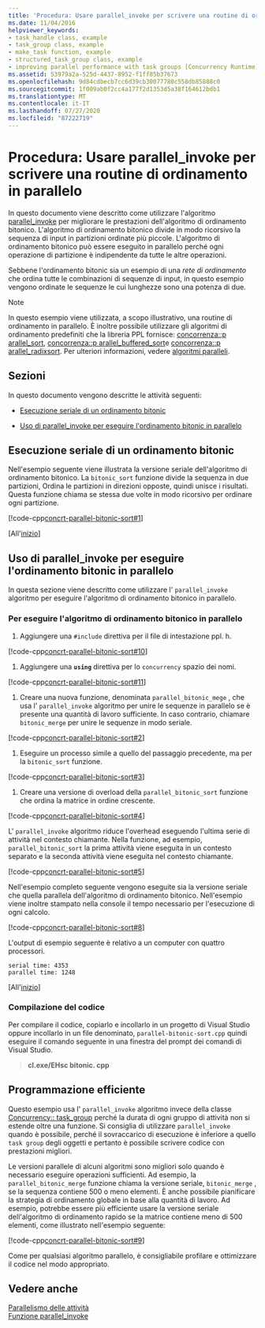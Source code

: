 ```yaml
---
title: 'Procedura: Usare parallel_invoke per scrivere una routine di ordinamento in parallelo'
ms.date: 11/04/2016
helpviewer_keywords:
- task_handle class, example
- task_group class, example
- make_task function, example
- structured_task_group class, example
- improving parallel performance with task groups [Concurrency Runtime]
ms.assetid: 53979a2a-525d-4437-8952-f1ff85b37673
ms.openlocfilehash: 9d84cdbecb7cc6d39cb30077780c558db85888c0
ms.sourcegitcommit: 1f009ab0f2cc4a177f2d1353d5a38f164612bdb1
ms.translationtype: MT
ms.contentlocale: it-IT
ms.lasthandoff: 07/27/2020
ms.locfileid: "87222719"
---
```

# <a name="how-to-use-parallel_invoke-to-write-a-parallel-sort-routine"></a>Procedura: Usare parallel_invoke per scrivere una routine di ordinamento in parallelo

In questo documento viene descritto come utilizzare l'algoritmo [parallel_invoke](../../parallel/concrt/parallel-algorithms.md#parallel_invoke) per migliorare le prestazioni dell'algoritmo di ordinamento bitonico. L'algoritmo di ordinamento bitonico divide in modo ricorsivo la sequenza di input in partizioni ordinate più piccole. L'algoritmo di ordinamento bitonico può essere eseguito in parallelo perché ogni operazione di partizione è indipendente da tutte le altre operazioni.

Sebbene l'ordinamento bitonic sia un esempio di una *rete di ordinamento* che ordina tutte le combinazioni di sequenze di input, in questo esempio vengono ordinate le sequenze le cui lunghezze sono una potenza di due.

> [!NOTE]
> In questo esempio viene utilizzata, a scopo illustrativo, una routine di ordinamento in parallelo. È inoltre possibile utilizzare gli algoritmi di ordinamento predefiniti che la libreria PPL fornisce: [concorrenza::p arallel_sort](reference/concurrency-namespace-functions.md#parallel_sort), [concorrenza::p arallel_buffered_sort](reference/concurrency-namespace-functions.md#parallel_buffered_sort)e [concorrenza::p arallel_radixsort](reference/concurrency-namespace-functions.md#parallel_radixsort). Per ulteriori informazioni, vedere [algoritmi paralleli](../../parallel/concrt/parallel-algorithms.md).

## <a name="sections"></a><a name="top"></a>Sezioni

In questo documento vengono descritte le attività seguenti:

- [Esecuzione seriale di un ordinamento bitonic](#serial)

- [Uso di parallel_invoke per eseguire l'ordinamento bitonic in parallelo](#parallel)

## <a name="performing-bitonic-sort-serially"></a><a name="serial"></a>Esecuzione seriale di un ordinamento bitonic

Nell'esempio seguente viene illustrata la versione seriale dell'algoritmo di ordinamento bitonico. La `bitonic_sort` funzione divide la sequenza in due partizioni, Ordina le partizioni in direzioni opposte, quindi unisce i risultati. Questa funzione chiama se stessa due volte in modo ricorsivo per ordinare ogni partizione.

[!code-cpp[concrt-parallel-bitonic-sort#1](../../parallel/concrt/codesnippet/cpp/how-to-use-parallel-invoke-to-write-a-parallel-sort-routine_1.cpp)]

[All'[inizio](#top)]

## <a name="using-parallel_invoke-to-perform-bitonic-sort-in-parallel"></a><a name="parallel"></a>Uso di parallel_invoke per eseguire l'ordinamento bitonic in parallelo

In questa sezione viene descritto come utilizzare l' `parallel_invoke` algoritmo per eseguire l'algoritmo di ordinamento bitonico in parallelo.

### <a name="to-perform-the-bitonic-sort-algorithm-in-parallel"></a>Per eseguire l'algoritmo di ordinamento bitonico in parallelo

1. Aggiungere una `#include` direttiva per il file di intestazione ppl. h.

[!code-cpp[concrt-parallel-bitonic-sort#10](../../parallel/concrt/codesnippet/cpp/how-to-use-parallel-invoke-to-write-a-parallel-sort-routine_2.cpp)]

1. Aggiungere una **`using`** direttiva per lo `concurrency` spazio dei nomi.

[!code-cpp[concrt-parallel-bitonic-sort#11](../../parallel/concrt/codesnippet/cpp/how-to-use-parallel-invoke-to-write-a-parallel-sort-routine_3.cpp)]

1. Creare una nuova funzione, denominata `parallel_bitonic_mege` , che usa l' `parallel_invoke` algoritmo per unire le sequenze in parallelo se è presente una quantità di lavoro sufficiente. In caso contrario, chiamare `bitonic_merge` per unire le sequenze in modo seriale.

[!code-cpp[concrt-parallel-bitonic-sort#2](../../parallel/concrt/codesnippet/cpp/how-to-use-parallel-invoke-to-write-a-parallel-sort-routine_4.cpp)]

1. Eseguire un processo simile a quello del passaggio precedente, ma per la `bitonic_sort` funzione.

[!code-cpp[concrt-parallel-bitonic-sort#3](../../parallel/concrt/codesnippet/cpp/how-to-use-parallel-invoke-to-write-a-parallel-sort-routine_5.cpp)]

1. Creare una versione di overload della `parallel_bitonic_sort` funzione che ordina la matrice in ordine crescente.

[!code-cpp[concrt-parallel-bitonic-sort#4](../../parallel/concrt/codesnippet/cpp/how-to-use-parallel-invoke-to-write-a-parallel-sort-routine_6.cpp)]

L' `parallel_invoke` algoritmo riduce l'overhead eseguendo l'ultima serie di attività nel contesto chiamante. Nella funzione, ad esempio, `parallel_bitonic_sort` la prima attività viene eseguita in un contesto separato e la seconda attività viene eseguita nel contesto chiamante.

[!code-cpp[concrt-parallel-bitonic-sort#5](../../parallel/concrt/codesnippet/cpp/how-to-use-parallel-invoke-to-write-a-parallel-sort-routine_7.cpp)]

Nell'esempio completo seguente vengono eseguite sia la versione seriale che quella parallela dell'algoritmo di ordinamento bitonico. Nell'esempio viene inoltre stampato nella console il tempo necessario per l'esecuzione di ogni calcolo.

[!code-cpp[concrt-parallel-bitonic-sort#8](../../parallel/concrt/codesnippet/cpp/how-to-use-parallel-invoke-to-write-a-parallel-sort-routine_8.cpp)]

L'output di esempio seguente è relativo a un computer con quattro processori.

```Output
serial time: 4353
parallel time: 1248
```

[All'[inizio](#top)]

### <a name="compiling-the-code"></a>Compilazione del codice

Per compilare il codice, copiarlo e incollarlo in un progetto di Visual Studio oppure incollarlo in un file denominato, `parallel-bitonic-sort.cpp` quindi eseguire il comando seguente in una finestra del prompt dei comandi di Visual Studio.

> **cl.exe/EHsc bitonic. cpp**

## <a name="robust-programming"></a>Programmazione efficiente

Questo esempio usa l' `parallel_invoke` algoritmo invece della classe [Concurrency:: task_group](reference/task-group-class.md) perché la durata di ogni gruppo di attività non si estende oltre una funzione. Si consiglia di utilizzare `parallel_invoke` quando è possibile, perché il sovraccarico di esecuzione è inferiore a quello `task group` degli oggetti e pertanto è possibile scrivere codice con prestazioni migliori.

Le versioni parallele di alcuni algoritmi sono migliori solo quando è necessario eseguire operazioni sufficienti. Ad esempio, la `parallel_bitonic_merge` funzione chiama la versione seriale, `bitonic_merge` , se la sequenza contiene 500 o meno elementi. È anche possibile pianificare la strategia di ordinamento globale in base alla quantità di lavoro. Ad esempio, potrebbe essere più efficiente usare la versione seriale dell'algoritmo di ordinamento rapido se la matrice contiene meno di 500 elementi, come illustrato nell'esempio seguente:

[!code-cpp[concrt-parallel-bitonic-sort#9](../../parallel/concrt/codesnippet/cpp/how-to-use-parallel-invoke-to-write-a-parallel-sort-routine_9.cpp)]

Come per qualsiasi algoritmo parallelo, è consigliabile profilare e ottimizzare il codice nel modo appropriato.

## <a name="see-also"></a>Vedere anche

[Parallelismo delle attività](../../parallel/concrt/task-parallelism-concurrency-runtime.md)<br/>
[Funzione parallel_invoke](reference/concurrency-namespace-functions.md#parallel_invoke)
